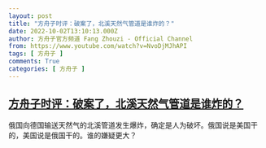 ```yaml
---
layout: post
title: "方舟子时评：破案了，北溪天然气管道是谁炸的？"
date: 2022-10-02T13:10:13.000Z
author: 方舟子官方频道 Fang Zhouzi - Official Channel
from: https://www.youtube.com/watch?v=NvoDjMJhAPI
tags: [ 方舟子 ]
comments: True
categories: [ 方舟子 ]
---
```

<!--1664716213000-->
[方舟子时评：破案了，北溪天然气管道是谁炸的？](https://www.youtube.com/watch?v=NvoDjMJhAPI)
------

<div>
俄国向德国输送天然气的北溪管道发生爆炸，确定是人为破坏。俄国说是美国干的，美国说是俄国干的。谁的嫌疑更大？
</div>
